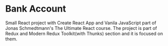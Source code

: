 # Bank Account

Small React project with Create React App and Vanila JavaScript part of Jonas Schmedtmann's The Ultimate React course. The project is part of Redux and Modern Redux Toolkit(with Thunks) section and it is focused on them. 